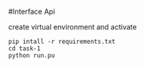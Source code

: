 #Interface Api

create virtual environment and activate
```
pip intall -r requirements.txt
cd task-1
python run.pu
```
